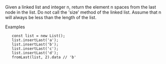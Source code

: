 Given a linked list and integer n, return the element n
spaces from the last node in the list.  Do not call the
'size' method of the linked list.  Assume that n will always
be less than the length of the list.


Examples

```
   const list = new List();
   list.insertLast('a');
   list.insertLast('b');
   list.insertLast('c');
   list.insertLast('d');
   fromLast(list, 2).data // 'b'
```
